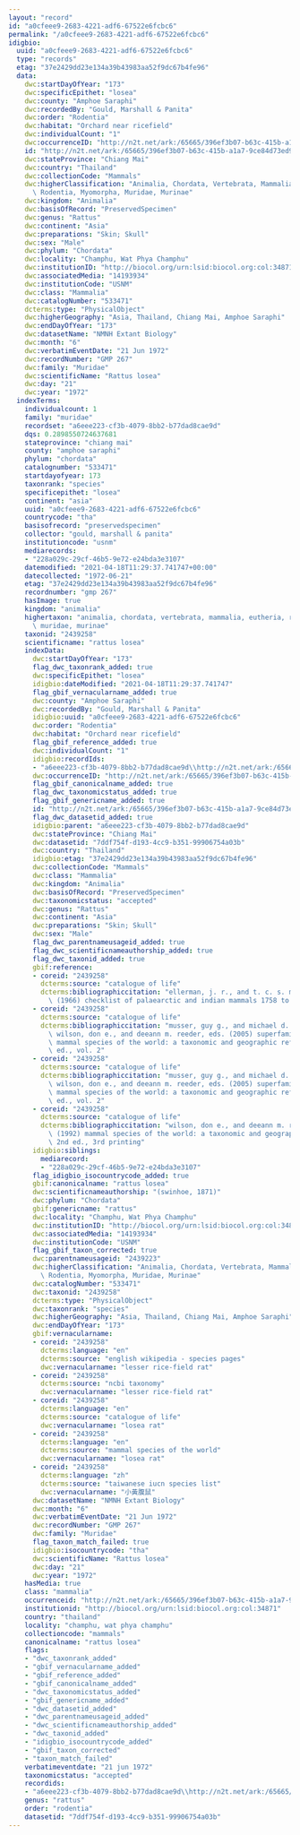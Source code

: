 ```yaml
---
layout: "record"
id: "a0cfeee9-2683-4221-adf6-67522e6fcbc6"
permalink: "/a0cfeee9-2683-4221-adf6-67522e6fcbc6"
idigbio:
  uuid: "a0cfeee9-2683-4221-adf6-67522e6fcbc6"
  type: "records"
  etag: "37e2429dd23e134a39b43983aa52f9dc67b4fe96"
  data:
    dwc:startDayOfYear: "173"
    dwc:specificEpithet: "losea"
    dwc:county: "Amphoe Saraphi"
    dwc:recordedBy: "Gould, Marshall & Panita"
    dwc:order: "Rodentia"
    dwc:habitat: "Orchard near ricefield"
    dwc:individualCount: "1"
    dwc:occurrenceID: "http://n2t.net/ark:/65665/396ef3b07-b63c-415b-a1a7-9ce84d73ed90"
    id: "http://n2t.net/ark:/65665/396ef3b07-b63c-415b-a1a7-9ce84d73ed90"
    dwc:stateProvince: "Chiang Mai"
    dwc:country: "Thailand"
    dwc:collectionCode: "Mammals"
    dwc:higherClassification: "Animalia, Chordata, Vertebrata, Mammalia, Eutheria,\
      \ Rodentia, Myomorpha, Muridae, Murinae"
    dwc:kingdom: "Animalia"
    dwc:basisOfRecord: "PreservedSpecimen"
    dwc:genus: "Rattus"
    dwc:continent: "Asia"
    dwc:preparations: "Skin; Skull"
    dwc:sex: "Male"
    dwc:phylum: "Chordata"
    dwc:locality: "Champhu, Wat Phya Champhu"
    dwc:institutionID: "http://biocol.org/urn:lsid:biocol.org:col:34871"
    dwc:associatedMedia: "14193934"
    dwc:institutionCode: "USNM"
    dwc:class: "Mammalia"
    dwc:catalogNumber: "533471"
    dcterms:type: "PhysicalObject"
    dwc:higherGeography: "Asia, Thailand, Chiang Mai, Amphoe Saraphi"
    dwc:endDayOfYear: "173"
    dwc:datasetName: "NMNH Extant Biology"
    dwc:month: "6"
    dwc:verbatimEventDate: "21 Jun 1972"
    dwc:recordNumber: "GMP 267"
    dwc:family: "Muridae"
    dwc:scientificName: "Rattus losea"
    dwc:day: "21"
    dwc:year: "1972"
  indexTerms:
    individualcount: 1
    family: "muridae"
    recordset: "a6eee223-cf3b-4079-8bb2-b77dad8cae9d"
    dqs: 0.2898550724637681
    stateprovince: "chiang mai"
    county: "amphoe saraphi"
    phylum: "chordata"
    catalognumber: "533471"
    startdayofyear: 173
    taxonrank: "species"
    specificepithet: "losea"
    continent: "asia"
    uuid: "a0cfeee9-2683-4221-adf6-67522e6fcbc6"
    countrycode: "tha"
    basisofrecord: "preservedspecimen"
    collector: "gould, marshall & panita"
    institutioncode: "usnm"
    mediarecords:
    - "228a029c-29cf-46b5-9e72-e24bda3e3107"
    datemodified: "2021-04-18T11:29:37.741747+00:00"
    datecollected: "1972-06-21"
    etag: "37e2429dd23e134a39b43983aa52f9dc67b4fe96"
    recordnumber: "gmp 267"
    hasImage: true
    kingdom: "animalia"
    highertaxon: "animalia, chordata, vertebrata, mammalia, eutheria, rodentia, myomorpha,\
      \ muridae, murinae"
    taxonid: "2439258"
    scientificname: "rattus losea"
    indexData:
      dwc:startDayOfYear: "173"
      flag_dwc_taxonrank_added: true
      dwc:specificEpithet: "losea"
      idigbio:dateModified: "2021-04-18T11:29:37.741747"
      flag_gbif_vernacularname_added: true
      dwc:county: "Amphoe Saraphi"
      dwc:recordedBy: "Gould, Marshall & Panita"
      idigbio:uuid: "a0cfeee9-2683-4221-adf6-67522e6fcbc6"
      dwc:order: "Rodentia"
      dwc:habitat: "Orchard near ricefield"
      flag_gbif_reference_added: true
      dwc:individualCount: "1"
      idigbio:recordIds:
      - "a6eee223-cf3b-4079-8bb2-b77dad8cae9d\\http://n2t.net/ark:/65665/396ef3b07-b63c-415b-a1a7-9ce84d73ed90"
      dwc:occurrenceID: "http://n2t.net/ark:/65665/396ef3b07-b63c-415b-a1a7-9ce84d73ed90"
      flag_gbif_canonicalname_added: true
      flag_dwc_taxonomicstatus_added: true
      flag_gbif_genericname_added: true
      id: "http://n2t.net/ark:/65665/396ef3b07-b63c-415b-a1a7-9ce84d73ed90"
      flag_dwc_datasetid_added: true
      idigbio:parent: "a6eee223-cf3b-4079-8bb2-b77dad8cae9d"
      dwc:stateProvince: "Chiang Mai"
      dwc:datasetid: "7ddf754f-d193-4cc9-b351-99906754a03b"
      dwc:country: "Thailand"
      idigbio:etag: "37e2429dd23e134a39b43983aa52f9dc67b4fe96"
      dwc:collectionCode: "Mammals"
      dwc:class: "Mammalia"
      dwc:kingdom: "Animalia"
      dwc:basisOfRecord: "PreservedSpecimen"
      dwc:taxonomicstatus: "accepted"
      dwc:genus: "Rattus"
      dwc:continent: "Asia"
      dwc:preparations: "Skin; Skull"
      dwc:sex: "Male"
      flag_dwc_parentnameusageid_added: true
      flag_dwc_scientificnameauthorship_added: true
      flag_dwc_taxonid_added: true
      gbif:reference:
      - coreid: "2439258"
        dcterms:source: "catalogue of life"
        dcterms:bibliographiccitation: "ellerman, j. r., and t. c. s. morrison-scott\
          \ (1966) checklist of palaearctic and indian mammals 1758 to 1946, 2nd edition"
      - coreid: "2439258"
        dcterms:source: "catalogue of life"
        dcterms:bibliographiccitation: "musser, guy g., and michael d. carleton /\
          \ wilson, don e., and deeann m. reeder, eds. (2005) superfamily muroidea:\
          \ mammal species of the world: a taxonomic and geographic reference, 3rd\
          \ ed., vol. 2"
      - coreid: "2439258"
        dcterms:source: "catalogue of life"
        dcterms:bibliographiccitation: "musser, guy g., and michael d. carleton /\
          \ wilson, don e., and deeann m. reeder, eds. (2005) superfamily muroidea:\
          \ mammal species of the world: a taxonomic and geographic reference, 3rd\
          \ ed., vol. 2"
      - coreid: "2439258"
        dcterms:source: "catalogue of life"
        dcterms:bibliographiccitation: "wilson, don e., and deeann m. reeder, eds.\
          \ (1992) mammal species of the world: a taxonomic and geographic reference,\
          \ 2nd ed., 3rd printing"
      idigbio:siblings:
        mediarecord:
        - "228a029c-29cf-46b5-9e72-e24bda3e3107"
      flag_idigbio_isocountrycode_added: true
      gbif:canonicalname: "rattus losea"
      dwc:scientificnameauthorship: "(swinhoe, 1871)"
      dwc:phylum: "Chordata"
      gbif:genericname: "rattus"
      dwc:locality: "Champhu, Wat Phya Champhu"
      dwc:institutionID: "http://biocol.org/urn:lsid:biocol.org:col:34871"
      dwc:associatedMedia: "14193934"
      dwc:institutionCode: "USNM"
      flag_gbif_taxon_corrected: true
      dwc:parentnameusageid: "2439223"
      dwc:higherClassification: "Animalia, Chordata, Vertebrata, Mammalia, Eutheria,\
        \ Rodentia, Myomorpha, Muridae, Murinae"
      dwc:catalogNumber: "533471"
      dwc:taxonid: "2439258"
      dcterms:type: "PhysicalObject"
      dwc:taxonrank: "species"
      dwc:higherGeography: "Asia, Thailand, Chiang Mai, Amphoe Saraphi"
      dwc:endDayOfYear: "173"
      gbif:vernacularname:
      - coreid: "2439258"
        dcterms:language: "en"
        dcterms:source: "english wikipedia - species pages"
        dwc:vernacularname: "lesser rice-field rat"
      - coreid: "2439258"
        dcterms:source: "ncbi taxonomy"
        dwc:vernacularname: "lesser rice-field rat"
      - coreid: "2439258"
        dcterms:language: "en"
        dcterms:source: "catalogue of life"
        dwc:vernacularname: "losea rat"
      - coreid: "2439258"
        dcterms:language: "en"
        dcterms:source: "mammal species of the world"
        dwc:vernacularname: "losea rat"
      - coreid: "2439258"
        dcterms:language: "zh"
        dcterms:source: "taiwanese iucn species list"
        dwc:vernacularname: "小黃腹鼠"
      dwc:datasetName: "NMNH Extant Biology"
      dwc:month: "6"
      dwc:verbatimEventDate: "21 Jun 1972"
      dwc:recordNumber: "GMP 267"
      dwc:family: "Muridae"
      flag_taxon_match_failed: true
      idigbio:isocountrycode: "tha"
      dwc:scientificName: "Rattus losea"
      dwc:day: "21"
      dwc:year: "1972"
    hasMedia: true
    class: "mammalia"
    occurrenceid: "http://n2t.net/ark:/65665/396ef3b07-b63c-415b-a1a7-9ce84d73ed90"
    institutionid: "http://biocol.org/urn:lsid:biocol.org:col:34871"
    country: "thailand"
    locality: "champhu, wat phya champhu"
    collectioncode: "mammals"
    canonicalname: "rattus losea"
    flags:
    - "dwc_taxonrank_added"
    - "gbif_vernacularname_added"
    - "gbif_reference_added"
    - "gbif_canonicalname_added"
    - "dwc_taxonomicstatus_added"
    - "gbif_genericname_added"
    - "dwc_datasetid_added"
    - "dwc_parentnameusageid_added"
    - "dwc_scientificnameauthorship_added"
    - "dwc_taxonid_added"
    - "idigbio_isocountrycode_added"
    - "gbif_taxon_corrected"
    - "taxon_match_failed"
    verbatimeventdate: "21 jun 1972"
    taxonomicstatus: "accepted"
    recordids:
    - "a6eee223-cf3b-4079-8bb2-b77dad8cae9d\\http://n2t.net/ark:/65665/396ef3b07-b63c-415b-a1a7-9ce84d73ed90"
    genus: "rattus"
    order: "rodentia"
    datasetid: "7ddf754f-d193-4cc9-b351-99906754a03b"
---
```

